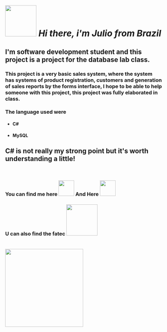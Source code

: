  *<h1 align="left"> <img src="https://media3.giphy.com/media/xgC0dqgNE2b7KvH0W0/giphy.gif?cid=ecf05e47u1sjnmtiaric1vo5exkbd8rs9a6n43x50vots9jc&rid=giphy.gif&ct=s" width=100>
  Hi there, i'm Julio from Brazil</h1>*

## I'm software development student and this project is a project for the database lab class.
### This project is a very basic sales system, where the system has systems of product registration, customers and generation of sales reports by the forms interface, I hope to be able to help someone with this project, this project was fully elaborated in class.

### The language used were
* #### C#
* #### MySQL

<h2>C# is not really my strong point but it's worth understanding a little!</h2>
</br>
<h3> You can find me here
  <a href="https://www.linkedin.com/in/julio-augusto-a99308119/"><img src="https://media1.giphy.com/media/HQTYdpx1yhxWpugAi2/giphy.gif?cid=ecf05e475wvxroh7lso1o43rzmla6dixesq4ozeuow979u1j&rid=giphy.gif&ct=s" width=50></a>
  And Here 
  <a href="https://github.com/augustojulio-code"><img src="https://media1.giphy.com/media/KzJkzjggfGN5Py6nkT/giphy.gif?cid=ecf05e475ugpwrqi5abxfvhx782j1jurqyj2p9p5r6fk0cps&rid=giphy.gif&ct=s" width=50></a>
</h3>
<h3> U can also find the fatec <a href="http://www.fatecsdp.edu.br/">
  <img src="https://media3.giphy.com/media/3o7OsRrAdd6q3DG3E4/giphy.gif?cid=ecf05e4714v8n2oz22uzajbx618bloxaqoqwjxychfmsrelj&rid=giphy.gif&ct=s" width=100></a>
</h3>


<h1 align="left"> <img src="https://media4.giphy.com/media/mKSKHqHAF4V5maZuC7/giphy.gif?cid=ecf05e47fhap2j3ns1z0zjtgybvf9al3e23ft77vjhh9kla2&rid=giphy.gif&ct=s" width= 250></h1>
